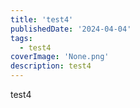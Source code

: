 ```yaml
---
title: 'test4'
publishedDate: '2024-04-04'
tags:
  - test4
coverImage: 'None.png'
description: test4
---
```


test4
